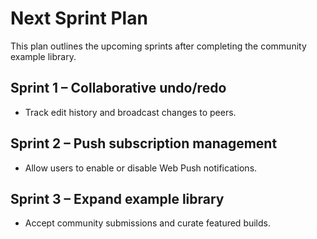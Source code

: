 # Next Sprint Plan

This plan outlines the upcoming sprints after completing the community example library.

## Sprint 1 – Collaborative undo/redo
* Track edit history and broadcast changes to peers.
## Sprint 2 – Push subscription management
* Allow users to enable or disable Web Push notifications.

## Sprint 3 – Expand example library
* Accept community submissions and curate featured builds.

